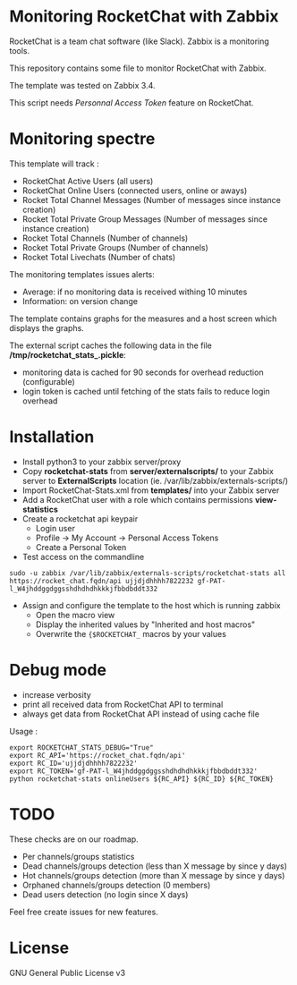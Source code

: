 # Monitoring RocketChat with Zabbix

RocketChat is a team chat software (like Slack). Zabbix is a monitoring tools.

This repository contains some file to monitor RocketChat with Zabbix.

The template was tested on Zabbix 3.4.

This script needs *Personnal Access Token* feature on RocketChat. 

# Monitoring spectre

This template will track :
  * RocketChat Active Users (all users)
  * RocketChat Online Users (connected users, online or aways)
  * Rocket Total Channel Messages (Number of messages since instance creation)
  * Rocket Total Private Group Messages (Number of messages since instance creation)
  * Rocket Total Channels (Number of channels)
  * Rocket Total Private Groups (Number of channels)
  * Rocket Total Livechats (Number of chats)
  
The monitoring templates issues alerts:
  * Average: if no monitoring data is received withing 10 minutes
  * Information: on version change
  
The template contains graphs for the measures and a host screen which displays the graphs.

The external script caches the following data in the file **/tmp/rocketchat\_stats\_<numeric id of the user>.pickle**:
 * monitoring data is cached for 90 seconds for overhead reduction (configurable)
 * login token is cached until fetching of the stats fails to reduce login overhead 

# Installation

  * Install python3 to your zabbix server/proxy
  * Copy **rocketchat-stats** from  **server/externalscripts/** to your Zabbix server to **ExternalScripts** location (ie. /var/lib/zabbix/externals-scripts/)
  * Import RocketChat-Stats.xml from **templates/** into your Zabbix server
  * Add a RocketChat user with a role which contains permissions **view-statistics**
  * Create a rocketchat api keypair
    * Login user
    * Profile -> My Account -> Personal Access Tokens
    * Create a Personal Token 
  * Test access on the commandline
```
sudo -u zabbix /var/lib/zabbix/externals-scripts/rocketchat-stats all https://rocket_chat.fqdn/api ujjdjdhhhh7822232 gf-PAT-l_W4jhddggdggsshdhdhdhkkkjfbbdbddt332
```
  * Assign and configure the template to the host which is running zabbix
    * Open the macro view
    * Display the inherited values by "Inherited and host macros"
    * Overwrite the ```{$ROCKETCHAT_``` macros by your values

# Debug mode

* increase verbosity
* print all received data from RocketChat API to terminal
* always get data from RocketChat API instead of using cache file

Usage :

```
export ROCKETCHAT_STATS_DEBUG="True"
export RC_API='https://rocket_chat.fqdn/api'
export RC_ID='ujjdjdhhhh7822232'
export RC_TOKEN='gf-PAT-l_W4jhddggdggsshdhdhdhkkkjfbbdbddt332'
python rocketchat-stats onlineUsers ${RC_API} ${RC_ID} ${RC_TOKEN}
```

# TODO

These checks are on our roadmap.

 * Per channels/groups statistics
 * Dead channels/groups detection (less than X message by since y days)
 * Hot channels/groups detection (more than X message by since y days)
 * Orphaned channels/groups detection (0 members)
 * Dead users detection (no login since X days)
  
Feel free create issues for new features.
  
# License
GNU General Public License v3
